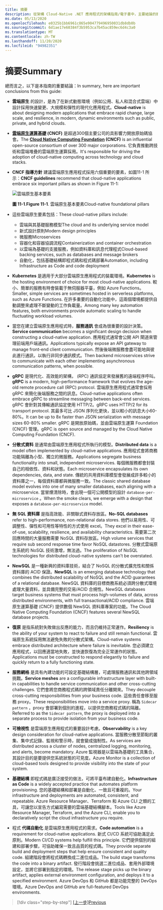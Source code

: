 ```yaml
---
title: 摘要
description: 從架構 Cloud-Native .NET 應用程式的架構指南/電子書中，主要結論的摘要。
ms.date: 05/13/2020
ms.openlocfilehash: e0325b1bb6961c865e904779496950031db8db0b
ms.sourcegitcommit: 6d1ae17e60384f3b5953ca7b45ac859ec6d4c3a0
ms.translationtype: MT
ms.contentlocale: zh-TW
ms.lasthandoff: 11/20/2020
ms.locfileid: "94982351"
---
```

# <a name="summary"></a><span data-ttu-id="19212-103">摘要</span><span class="sxs-lookup"><span data-stu-id="19212-103">Summary</span></span>

<span data-ttu-id="19212-104">總而言之，以下是本指南的重要結論：</span><span class="sxs-lookup"><span data-stu-id="19212-104">In summary, here are important conclusions from this guide:</span></span>

- <span data-ttu-id="19212-105">**雲端原生** 的設計，是為了在新式動態環境（例如公用、私人和混合式雲端）中設計採用快速變更、大規模和彈性的現代化應用程式。</span><span class="sxs-lookup"><span data-stu-id="19212-105">**Cloud-native** is about designing modern applications that embrace rapid change, large scale, and resilience, in modern, dynamic environments such as public, private, and hybrid clouds.</span></span>

- <span data-ttu-id="19212-106">**[雲端原生運算基礎](https://www.cncf.io/) (CNCF)** 是超過300個主要公司的具影響力開放原始碼協會。</span><span class="sxs-lookup"><span data-stu-id="19212-106">The **[Cloud Native Computing Foundation](https://www.cncf.io/) (CNCF)** is an influential open-source consortium of over 300 major corporations.</span></span> <span data-ttu-id="19212-107">它負責推動跨技術和雲端堆疊的雲端原生運算採用。</span><span class="sxs-lookup"><span data-stu-id="19212-107">It's responsible for driving the adoption of cloud-native computing across technology and cloud stacks.</span></span>

- <span data-ttu-id="19212-108">**CNCF 指導方針** 建議雲端原生應用程式採用六個重要的要素，如圖11-1 所示：</span><span class="sxs-lookup"><span data-stu-id="19212-108">**CNCF guidelines** recommend that cloud-native applications embrace six important pillars as shown in Figure 11-1:</span></span>

  ![雲端原生基本要素](./media/cloud-native-foundational-pillars.png)

  <span data-ttu-id="19212-110">**圖 11-1**.</span><span class="sxs-lookup"><span data-stu-id="19212-110">**Figure 11-1**.</span></span> <span data-ttu-id="19212-111">雲端原生基本要素</span><span class="sxs-lookup"><span data-stu-id="19212-111">Cloud-native foundational pillars</span></span>

- <span data-ttu-id="19212-112">這些雲端原生要素包括：</span><span class="sxs-lookup"><span data-stu-id="19212-112">These cloud-native pillars include:</span></span>
  - <span data-ttu-id="19212-113">雲端與其基礎服務模型</span><span class="sxs-lookup"><span data-stu-id="19212-113">The cloud and its underlying service model</span></span>
  - <span data-ttu-id="19212-114">新式設計原則</span><span class="sxs-lookup"><span data-stu-id="19212-114">Modern design principles</span></span>
  - <span data-ttu-id="19212-115">微服務</span><span class="sxs-lookup"><span data-stu-id="19212-115">Microservices</span></span>
  - <span data-ttu-id="19212-116">容器化和容器協調流程</span><span class="sxs-lookup"><span data-stu-id="19212-116">Containerization and container orchestration</span></span>
  - <span data-ttu-id="19212-117">以雲端為基礎的支援服務，例如資料庫和訊息代理程式</span><span class="sxs-lookup"><span data-stu-id="19212-117">Cloud-based backing services, such as databases and message brokers</span></span>
  - <span data-ttu-id="19212-118">自動化，包括基礎結構即程式碼和程式碼部署</span><span class="sxs-lookup"><span data-stu-id="19212-118">Automation, including Infrastructure as Code and code deployment</span></span>

- <span data-ttu-id="19212-119">**Kubernetes** 是適用于大部分雲端原生應用程式的裝載環境。</span><span class="sxs-lookup"><span data-stu-id="19212-119">**Kubernetes** is the hosting environment of choice for most cloud-native applications.</span></span> <span data-ttu-id="19212-120">較小、簡單的服務有時會裝載于無伺服器平臺，例如 Azure Functions。</span><span class="sxs-lookup"><span data-stu-id="19212-120">Smaller, simple services are sometimes hosted in serverless platforms, such as Azure Functions.</span></span> <span data-ttu-id="19212-121">在許多重要的自動化功能中，這兩個環境都提供自動調整來處理不斷變動的工作負載量。</span><span class="sxs-lookup"><span data-stu-id="19212-121">Among many key automation features, both environments provide automatic scaling to handle fluctuating workload volumes.</span></span>

- <span data-ttu-id="19212-122">當您在建立雲端原生應用程式時，**服務通訊** 會成為很重要的設計決策。</span><span class="sxs-lookup"><span data-stu-id="19212-122">**Service communication** becomes a significant design decision when constructing a cloud-native application.</span></span> <span data-ttu-id="19212-123">應用程式通常會公開 API 閘道來管理前端用戶端通訊。</span><span class="sxs-lookup"><span data-stu-id="19212-123">Applications typically expose an API gateway to manage front-end client communication.</span></span> <span data-ttu-id="19212-124">然後後端微服務會盡可能地與彼此進行通訊，以執行非同步通訊模式。</span><span class="sxs-lookup"><span data-stu-id="19212-124">Then backend microservices strive to communicate with each other implementing asynchronous communication patterns, when possible.</span></span>

- <span data-ttu-id="19212-125">**gRPC** 是現代化、高效能的架構， (RPC) 通訊協定來發展舊的遠端程序呼叫。</span><span class="sxs-lookup"><span data-stu-id="19212-125">**gRPC** is a modern, high-performance framework that evolves the age-old remote procedure call (RPC) protocol.</span></span> <span data-ttu-id="19212-126">雲端原生應用程式通常會採用 gRPC 來簡化後端服務之間的訊息。</span><span class="sxs-lookup"><span data-stu-id="19212-126">Cloud-native applications often embrace gRPC to streamline messaging between back-end services.</span></span> <span data-ttu-id="19212-127">gRPC 會針對其傳輸通訊協定使用 HTTP/2。</span><span class="sxs-lookup"><span data-stu-id="19212-127">gRPC uses HTTP/2 for its transport protocol.</span></span> <span data-ttu-id="19212-128">其最多可比 JSON 序列化更快，並以較小的訊息大小60-80%。</span><span class="sxs-lookup"><span data-stu-id="19212-128">It can be up to 8x faster than JSON serialization with message sizes 60-80% smaller.</span></span> <span data-ttu-id="19212-129">gRPC 是開放原始碼，並由雲端原生運算 Foundation (CNCF) 管理。</span><span class="sxs-lookup"><span data-stu-id="19212-129">gRPC is open source and managed by the Cloud Native Computing Foundation (CNCF).</span></span>

- <span data-ttu-id="19212-130">**分散式資料** 是通常由雲端原生應用程式所執行的模型。</span><span class="sxs-lookup"><span data-stu-id="19212-130">**Distributed data** is a model often implemented by cloud-native applications.</span></span> <span data-ttu-id="19212-131">應用程式會將商務功能隔離為小型、獨立的微服務。</span><span class="sxs-lookup"><span data-stu-id="19212-131">Applications segregate business functionality into small, independent microservices.</span></span> <span data-ttu-id="19212-132">每個微服務都會封裝自己的相依性、資料和狀態。</span><span class="sxs-lookup"><span data-stu-id="19212-132">Each microservice encapsulates its own dependencies, data, and state.</span></span> <span data-ttu-id="19212-133">傳統的共用資料庫模型會發展成許多較小的資料庫之一，每個資料庫都與微服務一致。</span><span class="sxs-lookup"><span data-stu-id="19212-133">The classic shared database model evolves into one of many smaller databases, each aligning with a microservice.</span></span> <span data-ttu-id="19212-134">當冒煙清除時，會出現一個可公開模型的設計 `database-per-microservice` 。</span><span class="sxs-lookup"><span data-stu-id="19212-134">When the smoke clears, we emerge with a design that exposes a `database-per-microservice` model.</span></span>

- <span data-ttu-id="19212-135">**無 SQL 資料庫** 是指高效能、非關聯式資料存放區。</span><span class="sxs-lookup"><span data-stu-id="19212-135">**No-SQL databases** refer to high-performance, non-relational data stores.</span></span> <span data-ttu-id="19212-136">他們以易用性、可調整性、彈性和可用性等特性的方式使用 excel。</span><span class="sxs-lookup"><span data-stu-id="19212-136">They excel in their ease-of-use, scalability, resilience, and availability characteristics.</span></span> <span data-ttu-id="19212-137">需要第二次回應時間的大量服務需要 NoSQL 資料存放區。</span><span class="sxs-lookup"><span data-stu-id="19212-137">High volume services that require sub second response time favor NoSQL datastores.</span></span> <span data-ttu-id="19212-138">分散式雲端原生系統的 NoSQL 技術激增，無法過。</span><span class="sxs-lookup"><span data-stu-id="19212-138">The proliferation of NoSQL technologies for distributed cloud-native systems can't be overstated.</span></span>

- <span data-ttu-id="19212-139">**NewSQL** 是一種新興的資料庫技術，結合了 NoSQL 的分散式擴充性和關係資料庫的 ACID 保證。</span><span class="sxs-lookup"><span data-stu-id="19212-139">**NewSQL** is an emerging database technology that combines the distributed scalability of NoSQL and the ACID guarantees of a relational database.</span></span> <span data-ttu-id="19212-140">NewSQL 資料庫的目標商務系統必須跨分散式環境處理大量資料，並具備完整的交易/ACID 合規性。</span><span class="sxs-lookup"><span data-stu-id="19212-140">NewSQL databases target business systems that must process high-volumes of data, across distributed environments, with full transactional/ACID compliance.</span></span> <span data-ttu-id="19212-141">雲端原生運算基礎 (CNCF) 提供數個 NewSQL 資料庫專案的功能。</span><span class="sxs-lookup"><span data-stu-id="19212-141">The Cloud Native Computing Foundation (CNCF) features several NewSQL database projects.</span></span>

- <span data-ttu-id="19212-142">**復原** 是指系統對失敗做出反應的能力，而且仍維持正常運作。</span><span class="sxs-lookup"><span data-stu-id="19212-142">**Resiliency** is the ability of your system to react to failure and still remain functional.</span></span> <span data-ttu-id="19212-143">雲端原生系統採用無法避免失敗的分散式架構。</span><span class="sxs-lookup"><span data-stu-id="19212-143">Cloud-native systems embrace distributed architecture where failure is inevitable.</span></span> <span data-ttu-id="19212-144">您必須建立應用程式，以回應適當地失敗，並快速恢復為完全正常運作的狀態。</span><span class="sxs-lookup"><span data-stu-id="19212-144">Applications must be constructed to respond elegantly to failure and quickly return to a fully functioning state.</span></span>

- <span data-ttu-id="19212-145">**服務網格** 是具有內建功能的可設定基礎結構層，可處理服務通訊和其他跨領域挑戰。</span><span class="sxs-lookup"><span data-stu-id="19212-145">**Service meshes** are a configurable infrastructure layer with built-in capabilities to handle service communication and other cross-cutting challenges.</span></span> <span data-ttu-id="19212-146">它們會將您商務程式碼的跨領域責任分離開來。</span><span class="sxs-lookup"><span data-stu-id="19212-146">They decouple cross-cutting responsibilities from your business code.</span></span> <span data-ttu-id="19212-147">這些責任會移至服務 proxy。</span><span class="sxs-lookup"><span data-stu-id="19212-147">These responsibilities move into a service proxy.</span></span> <span data-ttu-id="19212-148">稱為 `Sidecar pattern` ，proxy 會部署到個別的進程，以提供您商務程式碼的隔離。</span><span class="sxs-lookup"><span data-stu-id="19212-148">Referred to as the `Sidecar pattern`, the proxy is deployed into a separate process to provide isolation from your business code.</span></span>

- <span data-ttu-id="19212-149">**可檢視性** 是雲端原生應用程式的重要設計考慮。</span><span class="sxs-lookup"><span data-stu-id="19212-149">**Observability** is a key design consideration for cloud-native applications.</span></span> <span data-ttu-id="19212-150">當服務分散至節點的叢集、集中式記錄、監視和警示時，就會變成強制性。</span><span class="sxs-lookup"><span data-stu-id="19212-150">As services are distributed across a cluster of nodes, centralized logging, monitoring, and alerts, become mandatory.</span></span> <span data-ttu-id="19212-151">Azure 監視器是以雲端為基礎的工具集合，其設計目的是要提供您系統狀態的可見度。</span><span class="sxs-lookup"><span data-stu-id="19212-151">Azure Monitor is a collection of cloud-based tools designed to provide visibility into the state of your system.</span></span>

- <span data-ttu-id="19212-152">**基礎結構** 即程式碼是廣泛接受的做法，可將平臺布建自動化。</span><span class="sxs-lookup"><span data-stu-id="19212-152">**Infrastructure as Code** is a widely accepted practice that automates platform provisioning.</span></span> <span data-ttu-id="19212-153">您的基礎結構和部署是自動化、一致且可重複的。</span><span class="sxs-lookup"><span data-stu-id="19212-153">Your infrastructure and deployments are automated, consistent, and repeatable.</span></span> <span data-ttu-id="19212-154">Azure Resource Manager、Terraform 和 Azure CLI 之類的工具，可讓您以宣告方式編寫需要的雲端基礎結構腳本。</span><span class="sxs-lookup"><span data-stu-id="19212-154">Tools like Azure Resource Manager, Terraform, and the Azure CLI, enable you to declaratively script the cloud infrastructure you require.</span></span>

- <span data-ttu-id="19212-155">程式 **代碼自動化** 是雲端原生應用程式的需求。</span><span class="sxs-lookup"><span data-stu-id="19212-155">**Code automation** is a requirement for cloud-native applications.</span></span> <span data-ttu-id="19212-156">新式 CI/CD 系統可協助滿足此原則。</span><span class="sxs-lookup"><span data-stu-id="19212-156">Modern CI/CD systems help fulfill this principle.</span></span> <span data-ttu-id="19212-157">它們提供個別的組建和部署步驟，可協助確保一致且品質的程式碼。</span><span class="sxs-lookup"><span data-stu-id="19212-157">They provide separate build and deployment steps that help ensure consistent and quality code.</span></span> <span data-ttu-id="19212-158">組建階段會將程式碼轉換成二進位成品。</span><span class="sxs-lookup"><span data-stu-id="19212-158">The build stage transforms the code into a binary artifact.</span></span> <span data-ttu-id="19212-159">發行階段會挑選二進位成品、套用外部環境設定，並將它部署到指定的環境。</span><span class="sxs-lookup"><span data-stu-id="19212-159">The release stage picks up the binary artifact, applies external environment configuration, and deploys it to a specified environment.</span></span> <span data-ttu-id="19212-160">Azure DevOps 和 GitHub 都是功能完整的 DevOps 環境。</span><span class="sxs-lookup"><span data-stu-id="19212-160">Azure DevOps and GitHub are full-featured DevOps environments.</span></span>

>[!div class="step-by-step"]
><span data-ttu-id="19212-161">[[上一步]](application-bundles.md)</span><span class="sxs-lookup"><span data-stu-id="19212-161">[Previous](application-bundles.md)</span></span>
